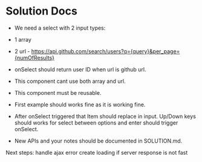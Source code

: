 # Solution Docs

+ We need a select with 2 input types:
+	1 array
+	2 url - https://api.github.com/search/users?q={query}&per_page={numOfResults} 

+ onSelect should return user ID when url is github url.
+ This component cant use both array and url.
+ This component must be reusable.
+ First example should works fine as it is working fine.
+ After onSelect triggered that Item should replace in input.
Up/Down keys should works for select between options and enter should trigger onSelect.

+ New APIs and your notes should be documented in SOLUTION.md.

Next steps:
	handle ajax error 
	create loading if server response is not fast